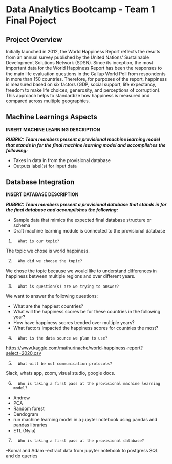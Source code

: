 # Data Analytics Bootcamp - Team 1 Final Poject

## Project Overview

Initially launched in 2012, the World Happiness Report reflects the results from an annual survey published by the United Nations' Sustainable Development Solutions Network (SDSN).  Since its inception, the most important data for the World Happiness Report has been the responses to the main life evaluation questions in the Gallup World Poll from respondents in more than 150 countries.  Therefore, for purposes of the report, happiness is measured based on six factors (GDP, social support, life expectancy, freedom to make life choices, generosity, and perceptions of corruption).  This approach helps to standardize how happiness is measured and compared across multiple geographies.


## Machine Learnings Aspects

**INSERT MACHINE LEARNING DESCRIPTION**

***RUBRIC: Team members present a provisional machine learning model that stands in for the final machine learning model and accomplishes the following:***
* Takes in data in from the provisional database
* Outputs label(s) for input data


## Database Integration

**INSERT DATABASE DESCRIPTION**

***RUBRIC: Team members present a provisional database that stands in for the final database and accomplishes the following:***

* Sample data that mimics the expected final database structure or schema
* Draft machine learning module is connected to the provisional database






1.       What is our topic?

The topic we chose is world happiness.

2.       Why did we choose the topic?

We chose the topic because we would like to understand differences in happiness between multiple regions and over different years.


3.       What is question(s) are we trying to answer?

We want to answer the following questions:
- What are the happiest countries?
- What will the happiness scores be for these countries in the following year?
- How have happiness scores trended over multiple years?
- What factors impacted the happiness scores for countries the most?

4.       What is the data source we plan to use?

https://www.kaggle.com/mathurinache/world-happiness-report?select=2020.csv


5.       What will be out communication protocols?

Slack, whats app, zoom, visual studio, google docs.

6.       Who is taking a first pass at the provisional machine learning model?

- Andrew 
- PCA
- Random forest
- Dendogram
- run machine learning model in a jupyter notebook using pandas and pandas libraries
- ETL (Nyla)

7.       Who is taking a first pass at the provisional database?
-Komal and Adam
-extract data from jupyter notebook to postgress SQL and do queries 
